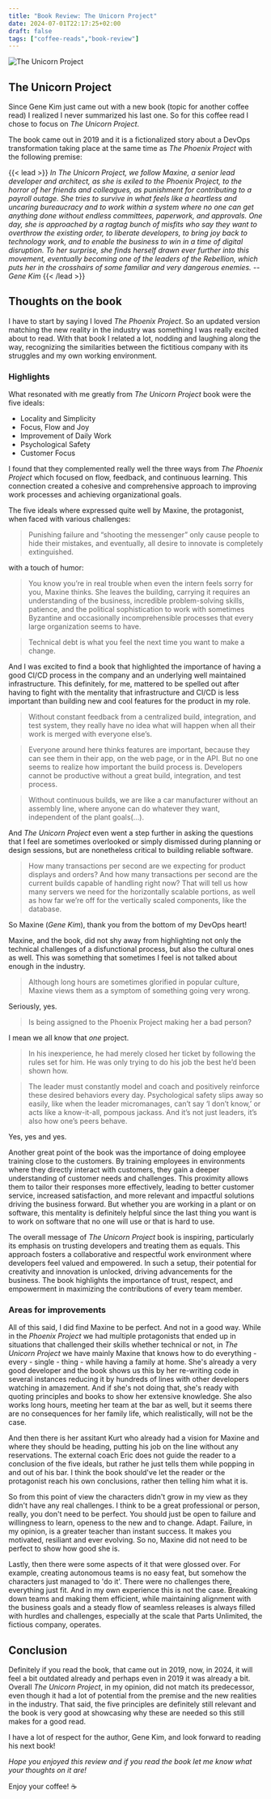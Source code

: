 ```yaml
---
title: "Book Review: The Unicorn Project"
date: 2024-07-01T22:17:25+02:00
draft: false
tags: ["coffee-reads","book-review"]
---
```

![The Unicorn Project](image.png)

## The Unicorn Project

Since Gene Kim just came out with a new book (topic for another coffee read) I realized I never summarized his last one. So for this coffee read I chose to focus on *The Unicorn Project*.

The book came out in 2019 and it is a fictionalized story about a DevOps transformation taking place at the same time as *The Phoenix Project* with the following premise:

{{< lead >}}
*In The Unicorn Project, we follow Maxine, a senior lead developer and architect, as she is exiled to the Phoenix Project, to the horror of her friends and colleagues, as punishment for contributing to a payroll outage. She tries to survive in what feels like a heartless and uncaring bureaucracy and to work within a system where no one can get anything done without endless committees, paperwork, and approvals. One day, she is approached by a ragtag bunch of misfits who say they want to overthrow the existing order, to liberate developers, to bring joy back to technology work, and to enable the business to win in a time of digital disruption. To her surprise, she finds herself drawn ever further into this movement, eventually becoming one of the leaders of the Rebellion, which puts her in the crosshairs of some familiar and very dangerous enemies. -- Gene Kim*
{{< /lead >}}


## Thoughts on the book

I have to start by saying I loved *The Phoenix Project*. So an updated version matching the new reality in the industry was something I was really excited about to read. With that book I related a lot, nodding and laughing along the way, recognizing the similarities between the fictitious company with its struggles and my own working environment.

### Highlights

What resonated with me greatly from *The Unicorn Project* book were the five ideals:

- Locality and Simplicity
- Focus, Flow and Joy
- Improvement of Daily Work
- Psychological Safety
- Customer Focus

I found that they complemented really well the three ways from *The Phoenix Project* which focused on flow, feedback, and continuous learning. This connection created a cohesive and comprehensive approach to improving work processes and achieving organizational goals.

The five ideals where expressed quite well by Maxine, the protagonist, when faced with various challenges:

> Punishing failure and “shooting the messenger” only cause people to hide their mistakes, and eventually, all desire to innovate is completely extinguished.

with a touch of humor:

> You know you’re in real trouble when even the intern feels sorry for you, Maxine thinks. She leaves the building, carrying it requires an understanding of the business, incredible problem-solving skills, patience, and the political sophistication to work with sometimes Byzantine and occasionally incomprehensible processes that every large organization seems to have.

> Technical debt is what you feel the next time you want to make a change.

And I was excited to find a book that highlighted the importance of having a good CI/CD process in the company and an underlying well maintained infrastructure. This definitely, for me, mattered to be spelled out after having to fight with the mentality that infrastructure and CI/CD is less important than building new and cool features for the product in my role.

> Without constant feedback from a centralized build, integration, and test system, they really have no idea what will happen when all their work is merged with everyone else’s.

> Everyone around here thinks features are important, because they can see them in their app, on the web page, or in the API. But no one seems to realize how important the build process is. Developers cannot be productive without a great build, integration, and test process.

> Without continuous builds, we are like a car manufacturer without an assembly line, where anyone can do whatever they want, independent of the plant goals(...).

And *The Unicorn Project* even went a step further in asking the questions that I feel are sometimes overlooked or simply dismissed during planning or design sessions, but are nonetheless critical to building reliable software.

> How many transactions per second are we expecting for product displays and orders? And how many transactions per second are the current builds capable of handling right now? That will tell us how many servers we need for the horizontally scalable portions, as well as how far we’re off for the vertically scaled components, like the database.

So Maxine (_Gene Kim_), thank you from the bottom of my DevOps heart!

Maxine, and the book, did not shy away from highlighting not only the technical challenges of a disfunctional process, but also the cultural ones as well. This was something that sometimes I feel is not talked about enough in the industry.

> Although long hours are sometimes glorified in popular culture, Maxine views them as a symptom of something going very wrong.

Seriously, yes.

> Is being assigned to the Phoenix Project making her a bad person?

I mean we all know that *one* project.

> In his inexperience, he had merely closed her ticket by following the rules set for him. He was only trying to do his job the best he’d been shown how.

> The leader must constantly model and coach and positively reinforce these desired behaviors every day. Psychological safety slips away so easily, like when the leader micromanages, can’t say ‘I don’t know,’ or acts like a know-it-all, pompous jackass. And it’s not just leaders, it’s also how one’s peers behave.

Yes, yes and yes.

Another great point of the book was the importance of doing employee training close to the customers. By training employees in environments where they directly interact with customers, they gain a deeper understanding of customer needs and challenges. This proximity allows them to tailor their responses more effectively, leading to better customer service, increased satisfaction, and more relevant and impactful solutions driving the business forward. But whether you are working in a plant or on software, this mentality is definitely helpful since the last thing you want is to work on software that no one will use or that is hard to use.

The overall message of *The Unicorn Project* book is inspiring, particularly its emphasis on trusting developers and treating them as equals. This approach fosters a collaborative and respectful work environment where developers feel valued and empowered. In such a setup, their potential for creativity and innovation is unlocked, driving advancements for the business. The book highlights the importance of trust, respect, and empowerment in maximizing the contributions of every team member.

### Areas for improvements

All of this said, I did find Maxine to be perfect. And not in a good way. While in the *Phoenix Project* we had multiple protagonists that ended up in situations that challenged their skills whether technical or not, in *The Unicorn Project* we have mainly Maxine that knows how to do everything - every - single - thing - while having a family at home. She's already a very good developer and the book shows us this by her re-writing code in several instances reducing it by hundreds of lines with other developers watching in amazement. And if she's not doing that, she's ready with quoting principles and books to show her extensive knowledge. She also works long hours, meeting her team at the bar as well, but it seems there are no consequences for her family life, which realistically, will not be the case.

And then there is her assitant Kurt who already had a vision for Maxine and where they should be heading, putting his job on the line without any reservations. The external coach Eric does not guide the reader to a conclusion of the five ideals, but rather he just tells them while popping in and out of his bar. I think the book should've let the reader or the protagonist reach his own conclusions, rather then telling him what it is. 

So from this point of view the characters didn't grow in my view as they didn't have any real challenges. I think to be a great professional or person, really, you don't need to be perfect. You should just be open to failure and willingness to learn, openess to the new and to change. Adapt. Failure, in my opinion, is a greater teacher than instant success. It makes you motivated, resiliant and ever evolving. So no, Maxine did not need to be perfect to show how good she is.

Lastly, then there were some aspects of it that were glossed over. For example, creating autonomous teams is no easy feat, but somehow the characters just managed to 'do it'. There were no challenges there, everything just fit. And in my own experience this is not the case. Breaking down teams and making them efficient, while maintaining alignment with the business goals and a steady flow of seamless releases is always filled with hurdles and challenges, especially at the scale that Parts Unlimited, the fictious company, operates.

## Conclusion

Definitely if you read the book, that came out in 2019, now, in 2024, it will feel a bit outdated already and perhaps even in 2019 it was already a bit. Overall *The Unicorn Project*, in my opinion, did not match its predecessor, even though it had a lot of potential from the premise and the new realities in the industry. That said, the five principles are definitely still relevant and the book is very good at showcasing why these are needed so this still makes for a good read.

I have a lot of respect for the author, Gene Kim, and look forward to reading his next book!

*Hope you enjoyed this review and if you read the book let me know what your thoughts on it are!*

Enjoy your coffee! ☕️
